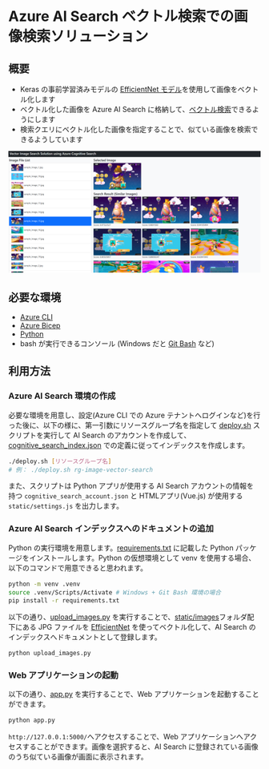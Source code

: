 # Azure AI Search ベクトル検索での画像検索ソリューション

## 概要
- Keras の事前学習済みモデルの [EfficientNet モデル](https://www.tensorflow.org/api_docs/python/tf/keras/applications/efficientnet/EfficientNetB0)を使用して画像をベクトル化します
- ベクトル化した画像を Azure AI Search に格納して、[ベクトル検索](https://learn.microsoft.com/en-us/azure/search/vector-search-overview)できるようにします
- 検索クエリにベクトル化した画像を指定することで、似ている画像を検索できるようしています

![Screenshot](./.images/screenshot.png)

## 必要な環境
- [Azure CLI](https://docs.microsoft.com/ja-jp/cli/azure/install-azure-cli)
- [Azure Bicep](https://docs.microsoft.com/ja-jp/azure/azure-resource-manager/bicep/install)
- [Python](https://www.python.org/downloads/)
- bash が実行できるコンソール (Windows だと [Git Bash](https://gitforwindows.org/) など)

## 利用方法

### Azure AI Search 環境の作成
必要な環境を用意し、設定(Azure CLI での Azure テナントへログインなど)を行った後に、以下の様に、第一引数にリソースグループ名を指定して [deploy.sh](./deploy.sh) スクリプトを実行して AI Search のアカウントを作成して、[cognitive_search_index.json](./cognitive_search_index.json) での定義に従ってインデックスを作成します。

```bash
./deploy.sh [リソースグループ名]
# 例： ./deploy.sh rg-image-vector-search
```

また、スクリプトは Python アプリが使用する AI Search アカウントの情報を持つ ```cognitive_search_account.json``` と HTMLアプリ(Vue.js) が使用する ```static/settings.js``` を出力します。

### Azure AI Search インデックスへのドキュメントの追加
Python の実行環境を用意します。[requirements.txt](requirements.txt) に記載した Python パッケージをインストールします。Python の仮想環境として venv を使用する場合、以下のコマンドで用意できると思われます。

```bash
python -m venv .venv
source .venv/Scripts/Activate # Windows + Git Bash 環境の場合
pip install -r requirements.txt
```

以下の通り、[upload_images.py](./upload_images.py) を実行することで、[static/images](./static/images)フォルダ配下にある JPG ファイルを [EfficientNet](https://www.tensorflow.org/api_docs/python/tf/keras/applications/efficientnet/EfficientNetB0) を使ってベクトル化して、AI Search のインデックスへドキュメントとして登録します。

```bash
python upload_images.py
```

### Web アプリケーションの起動
以下の通り、[app.py](./app.py) を実行することで、Web アプリケーションを起動することができます。

```bash
python app.py
```

```http://127.0.0.1:5000/```へアクセスすることで、Web アプリケーションへアクセスすることができます。画像を選択すると、AI Search に登録されている画像のうち似ている画像が画面に表示されます。
